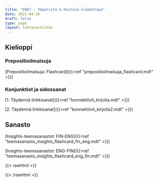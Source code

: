 ```yaml
---
title: "ENA7 - Ympäristö & Kestävä elämäntapa"
date: 2021-04-26
draft: false
type: page
layout: tehtavavalikko
---
```


## Kielioppi
### Prepositioilmaisuja
[Prepositioilmaisuja: Flashcard]({{<ref "prepositioilmaisuja_flashcard.mdt" >}})

### Konjunktiot ja sidossanat
[1. Täydennä linkkisanat]({{<ref "konnektiivit_kirjoita.mdt" >}})

[2. Täydennä linkkisanat]({{<ref "konnektiivit_kirjoita2.mdt" >}})

## Sanasto 
[Insights-teemasanastot: FIN-ENG]({{<ref "teemasanasto_insights_flashcard_fin_eng.mdt" >}})

[Insights-teemasanastot: ENG-FIN]({{<ref "teemasanasto_insights_flashcard_eng_fin.mdt" >}})

{{< rawhtml >}}
<style>
#hello{
    background: url(/img/kansikuvat/kurssivalikot/ena7.jpg)
}

#hello h{
    font-size: 2.5em;
}
</style>
{{< /rawhtml >}}
